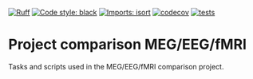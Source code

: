 [![Ruff](https://img.shields.io/endpoint?url=https://raw.githubusercontent.com/astral-sh/ruff/main/assets/badge/v2.json)](https://github.com/astral-sh/ruff)
[![Code style: black](https://img.shields.io/badge/code%20style-black-000000.svg)](https://github.com/psf/black)
[![Imports: isort](https://img.shields.io/badge/%20imports-isort-%231674b1?style=flat&labelColor=ef8336)](https://pycqa.github.io/isort/)
[![codecov](https://codecov.io/gh/fcbg-platforms/project-meg-eeg-fmri/graph/badge.svg?token=q3uUx7G1Do)](https://codecov.io/gh/fcbg-platforms/project-meg-eeg-fmri)
[![tests](https://github.com/fcbg-platforms/project-meg-eeg-fmri/actions/workflows/pytest.yaml/badge.svg?branch=main)](https://github.com/fcbg-platforms/project-meg-eeg-fmri/actions/workflows/pytest.yaml)

# Project comparison MEG/EEG/fMRI

Tasks and scripts used in the MEG/EEG/fMRI comparison project.
